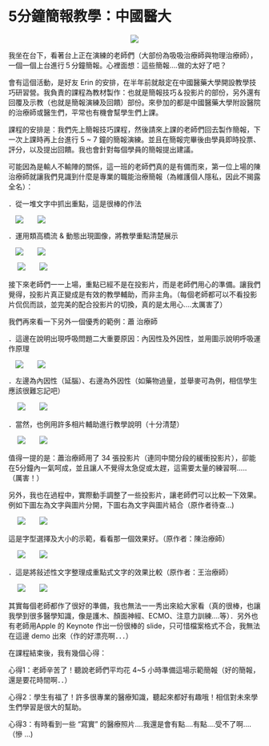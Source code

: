 # 5分鐘簡報教學：中國醫大 

<div style="clear: both; text-align: center;"></div>
<div style="clear: both; text-align: center;"><a href="http://3.bp.blogspot.com/-Qib-WJSpzr8/VhRcE0nen8I/AAAAAAAANRQ/czVWHi9gduY/s1600/PIC49911_thumb.jpg" style="margin-left: 1em; margin-right: 1em;"><img border="0" src="http://3.bp.blogspot.com/-Qib-WJSpzr8/VhRcE0nen8I/AAAAAAAANRQ/czVWHi9gduY/s1600/PIC49911_thumb.jpg"/></a></div>
<p>我坐在台下，看著台上正在演練的老師們（大部份為吸吸治療師與物理治療師），一個一個上台進行５分鐘簡報。心裡面想：這些簡報….做的太好了吧？</p>
<p>會有這個活動，是好友 Erin 的安排，在半年前就敲定在中國醫藥大學開設教學技巧研習營。我負責的課程為教材製作：也就是簡報技巧＆投影片的部份，另外還有回覆及示教（也就是簡報演練及回饋）部份。來參加的都是中國醫藥大學附設醫院的治療師或醫生們，平常也有機會幫學生們上課。<a name="more"></a></p>
<p>課程的安排是：我們先上簡報技巧課程，然後請來上課的老師們回去製作簡報，下一次上課時再上台進行 5 ~ 7 鐘的簡報演練。並且在簡報完畢後由學員即時投票、評分，以及提出回饋。我也會針對每個學員的簡報提出建議。</p>
<p>可能因為是輸人不輸陣的關係，這一班的老師們真的是有備而來，第一位上場的陳 治療師就讓我們見識到什麼是專業的職能治療簡報（為維護個人隱私，因此不揭露全名）：</p>
<p>．從一堆文字中抓出重點，這是很棒的作法</p>
<p><a href="http://4.bp.blogspot.com/-QDm8rUrfSw4/VhRcE1o3YoI/AAAAAAAANRY/OeXdKfGWz5M/s1600/image_thumb.png" style="margin-left: 1em; margin-right: 1em; text-align: center;"><img border="0" src="http://4.bp.blogspot.com/-QDm8rUrfSw4/VhRcE1o3YoI/AAAAAAAANRY/OeXdKfGWz5M/s1600/image_thumb.png"/></a><a href="http://3.bp.blogspot.com/-AG2k84PeHsY/VhRcQCBsKVI/AAAAAAAANTg/E0dj6tRmG08/s1600/image_thumb_3.png" style="margin-left: 1em; margin-right: 1em; text-align: center;"><img border="0" src="http://3.bp.blogspot.com/-AG2k84PeHsY/VhRcQCBsKVI/AAAAAAAANTg/E0dj6tRmG08/s1600/image_thumb_3.png"/></a></p>
<p>．運用類高橋流 &amp; 動態出現圖像，將教學重點清楚展示</p>
<p> <a href="http://3.bp.blogspot.com/-AaH7g_cvNjs/VhRcJOM-UrI/AAAAAAAANSk/mI9QcFyBQa0/s1600/image_thumb_4.png" style="margin-left: 1em; margin-right: 1em; text-align: center;"><img border="0" src="http://3.bp.blogspot.com/-AaH7g_cvNjs/VhRcJOM-UrI/AAAAAAAANSk/mI9QcFyBQa0/s1600/image_thumb_4.png"/></a><a href="http://3.bp.blogspot.com/-qQigGj4t0dA/VhRcJ1EXQeI/AAAAAAAANSw/9NCtfJ9EtsA/s1600/image_thumb_5.png" style="margin-left: 1em; margin-right: 1em; text-align: center;"><img border="0" src="http://3.bp.blogspot.com/-qQigGj4t0dA/VhRcJ1EXQeI/AAAAAAAANSw/9NCtfJ9EtsA/s1600/image_thumb_5.png"/></a></p>
<p> <a href="http://4.bp.blogspot.com/-sNAD81i9LGQ/VhRcKlqOCBI/AAAAAAAANS4/HkbpmmDDkuw/s1600/image_thumb_6.png" style="margin-left: 1em; margin-right: 1em; text-align: center;"><img border="0" src="http://4.bp.blogspot.com/-sNAD81i9LGQ/VhRcKlqOCBI/AAAAAAAANS4/HkbpmmDDkuw/s1600/image_thumb_6.png"/></a><a href="http://4.bp.blogspot.com/-ZIqGtCuR_lQ/VhRcLN467AI/AAAAAAAANTA/D8XQ_gWOpEI/s1600/image_thumb_7.png" style="margin-left: 1em; margin-right: 1em; text-align: center;"><img border="0" src="http://4.bp.blogspot.com/-ZIqGtCuR_lQ/VhRcLN467AI/AAAAAAAANTA/D8XQ_gWOpEI/s1600/image_thumb_7.png"/></a></p>
<p>接下來老師們一一上場，重點已經不是在投影片，而是老師們用心的準備。讓我們覺得，投影片真正變成是有效的教學輔助，而非主角。（每個老師都可以不看投影片侃侃而談，並完美的配合投影片的切換，真的是太用心….太厲害了）</p>
<p>我們再來看一下另外一個優秀的範例：蕭 治療師</p>
<p>．這邊在說明出現呼吸問題二大重要原因：內因性及外因性，並用圖示說明呼吸運作原理</p>
<p> <a href="http://4.bp.blogspot.com/-K9X4N4ATgLE/VhRcMElK_BI/AAAAAAAANTI/sVHx5bCJU3Y/s1600/image_thumb_8.png" style="margin-left: 1em; margin-right: 1em; text-align: center;"><img border="0" src="http://4.bp.blogspot.com/-K9X4N4ATgLE/VhRcMElK_BI/AAAAAAAANTI/sVHx5bCJU3Y/s1600/image_thumb_8.png"/></a><a href="http://4.bp.blogspot.com/-oBElPDaPYzM/VhRcM9XFvLI/AAAAAAAANTQ/TUx_HQDUUIU/s1600/image_thumb_9.png" style="margin-left: 1em; margin-right: 1em; text-align: center;"><img border="0" src="http://4.bp.blogspot.com/-oBElPDaPYzM/VhRcM9XFvLI/AAAAAAAANTQ/TUx_HQDUUIU/s1600/image_thumb_9.png"/></a></p>
<p>．左邊為內因性（延腦）、右邊為外因性（如藥物過量，並舉麥可為例，相信學生應該很難忘記吧）</p>
<p> <a href="http://1.bp.blogspot.com/-bGXQzh3M35I/VhRcE1wiDhI/AAAAAAAANRU/PRY3KeV56NA/s1600/image_thumb_10.png" style="margin-left: 1em; margin-right: 1em; text-align: center;"><img border="0" src="http://1.bp.blogspot.com/-bGXQzh3M35I/VhRcE1wiDhI/AAAAAAAANRU/PRY3KeV56NA/s1600/image_thumb_10.png"/></a><a href="http://1.bp.blogspot.com/-Lt1tF2iCr1s/VhRcGX5P12I/AAAAAAAANRs/ZeaYMs-xSdQ/s1600/image_thumb_11.png" style="margin-left: 1em; margin-right: 1em; text-align: center;"><img border="0" src="http://1.bp.blogspot.com/-Lt1tF2iCr1s/VhRcGX5P12I/AAAAAAAANRs/ZeaYMs-xSdQ/s1600/image_thumb_11.png"/></a></p>
<p>．當然，也例用許多相片輔助進行教學說明（十分清楚）</p>
<p> <a href="http://2.bp.blogspot.com/-Z7vwBXkywFU/VhRcNeNjMPI/AAAAAAAANTU/UGq_i0T7-0M/s1600/image_thumb_12.png" style="margin-left: 1em; margin-right: 1em; text-align: center;"><img border="0" src="http://2.bp.blogspot.com/-Z7vwBXkywFU/VhRcNeNjMPI/AAAAAAAANTU/UGq_i0T7-0M/s1600/image_thumb_12.png"/></a><a href="http://1.bp.blogspot.com/-aAg6XYQuC3g/VhRcGJlB5gI/AAAAAAAANRo/6p1KSue8ImI/s1600/image_thumb_13.png" style="margin-left: 1em; margin-right: 1em; text-align: center;"><img border="0" src="http://1.bp.blogspot.com/-aAg6XYQuC3g/VhRcGJlB5gI/AAAAAAAANRo/6p1KSue8ImI/s1600/image_thumb_13.png"/></a></p>
<p>值得一提的是：蕭治療師用了 34 張投影片（連同中間分段的緩衝投影片），卻能在5分鐘內一氣呵成，並且讓人不覺得太急促或太趕，這需要太量的練習啊…..（厲害！）</p>
<p>另外，我也在過程中，實際動手調整了一些投影片，讓老師們可以比較一下效果。例如下圖左為文字與圖片分開，下圖右為文字與圖片結合（原作者待查…)</p>
<p> <a href="http://1.bp.blogspot.com/-kwu-4wX6b9c/VhRcGhvtKhI/AAAAAAAANRw/XRCHu57iLTw/s1600/image_thumb_14.png" style="margin-left: 1em; margin-right: 1em; text-align: center;"><img border="0" src="http://1.bp.blogspot.com/-kwu-4wX6b9c/VhRcGhvtKhI/AAAAAAAANRw/XRCHu57iLTw/s1600/image_thumb_14.png"/></a><a href="http://4.bp.blogspot.com/-92eYndwZyzY/VhRcHHr9uJI/AAAAAAAANR8/6fZQMAmp3pc/s1600/image_thumb_15.png" style="margin-left: 1em; margin-right: 1em; text-align: center;"><img border="0" src="http://4.bp.blogspot.com/-92eYndwZyzY/VhRcHHr9uJI/AAAAAAAANR8/6fZQMAmp3pc/s1600/image_thumb_15.png"/></a></p>
<p>這是字型選擇及大小的示範，看看那一個效果好。（原作者：陳治療師）</p>
<p> <a href="http://1.bp.blogspot.com/-BikgiHA3I84/VhRcHeFtQAI/AAAAAAAANSA/2ZM2IeKfIZQ/s1600/image_thumb_16.png" style="margin-left: 1em; margin-right: 1em; text-align: center;"><img border="0" src="http://1.bp.blogspot.com/-BikgiHA3I84/VhRcHeFtQAI/AAAAAAAANSA/2ZM2IeKfIZQ/s1600/image_thumb_16.png"/></a><a href="http://2.bp.blogspot.com/-E58YuMwSasA/VhRcHwgetYI/AAAAAAAANSM/GUzUKupTGgM/s1600/image_thumb_17.png" style="margin-left: 1em; margin-right: 1em; text-align: center;"><img border="0" src="http://2.bp.blogspot.com/-E58YuMwSasA/VhRcHwgetYI/AAAAAAAANSM/GUzUKupTGgM/s1600/image_thumb_17.png"/></a></p>
<p>．這是將敍述性文字整理成重點式文字的效果比較（原作者：王治療師）</p>
<p> <a href="http://3.bp.blogspot.com/-2YWp4XquSqg/VhRcIJOYHuI/AAAAAAAANSQ/7C5_iTv9zQ8/s1600/image_thumb_18.png" style="margin-left: 1em; margin-right: 1em; text-align: center;"><img border="0" src="http://3.bp.blogspot.com/-2YWp4XquSqg/VhRcIJOYHuI/AAAAAAAANSQ/7C5_iTv9zQ8/s1600/image_thumb_18.png"/></a><a href="http://1.bp.blogspot.com/-HUXq3lD0ZVs/VhRcIs9jIWI/AAAAAAAANSc/-YWX_Qdlw1Q/s1600/image_thumb_19.png" style="margin-left: 1em; margin-right: 1em; text-align: center;"><img border="0" src="http://1.bp.blogspot.com/-HUXq3lD0ZVs/VhRcIs9jIWI/AAAAAAAANSc/-YWX_Qdlw1Q/s1600/image_thumb_19.png"/></a></p>
<p>其實每個老師都作了很好的準備，我也無法一一秀出來給大家看（真的很棒，也讓我學到很多醫學知識，像是護木、顏面神經、ECMO、注意力訓練….等）．另外也有老師用Apple 的 Keynote 作出一份很棒的 slide，只可惜檔案格式不合，我無法在這邊 demo 出來（作的好漂亮啊．．．）</p>
<p>在課程結束後，我有幾個心得：</p>
<p>心得1：老師辛苦了！聽說老師們平均花 4~5 小時準備這場示範簡報（好的簡報，還是要花時間啊．．）</p>
<p>心得2：學生有福了！許多很專業的醫療知識，聽起來都好有趣哦！相信對未來學生們學習是很大的幫助。</p>
<p>心得3：有時看到一些 “寫實” 的醫療照片….我還是會有點….有點….受不了啊….（慘 …)</p>